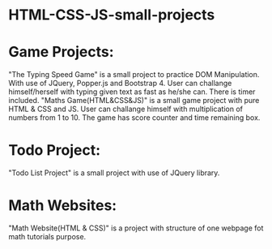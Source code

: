 # HTML-CSS-JS-small-projects
# Game Projects: 
"The Typing Speed Game" is a small project to practice DOM Manipulation. With use of JQuery, Popper.js and Bootstrap 4. User can challange himself/herself with typing given text as fast as he/she can. There is timer included.
"Maths Game(HTML&CSS&JS)" is a small game project with pure HTML & CSS and JS. User can challange himself with multiplication of numbers from 1 to 10. The game has score counter and time remaining box.
# Todo Project:
"Todo List Project" is a small project with use of JQuery library.
# Math Websites:
"Math Website(HTML & CSS)" is a project with structure of one webpage fot math tutorials purpose.
